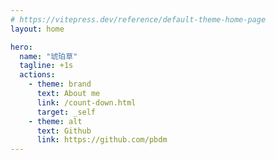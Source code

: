 ```yaml
---
# https://vitepress.dev/reference/default-theme-home-page
layout: home

hero:
  name: "琥珀草"
  tagline: +1s 
  actions:
    - theme: brand
      text: About me
      link: /count-down.html
      target: _self
    - theme: alt
      text: Github
      link: https://github.com/pbdm
---
```


<Comment />
